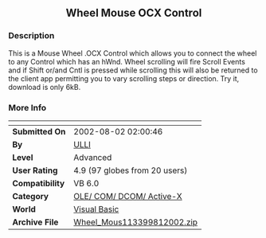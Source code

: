 ﻿<div align="center">

## Wheel Mouse OCX Control


</div>

### Description

This is a Mouse Wheel .OCX Control which allows you to connect the wheel to any Control which has an hWnd. Wheel scrolling will fire Scroll Events and if Shift or/and Cntl is pressed while scrolling this will also be returned to the client app permitting you to vary scrolling steps or direction. Try it, download is only 6kB.
 
### More Info
 


<span>             |<span>
---                |---
**Submitted On**   |2002-08-02 02:00:46
**By**             |[ULLI](https://github.com/Planet-Source-Code/PSCIndex/blob/master/ByAuthor/ulli.md)
**Level**          |Advanced
**User Rating**    |4.9 (97 globes from 20 users)
**Compatibility**  |VB 6\.0
**Category**       |[OLE/ COM/ DCOM/ Active\-X](https://github.com/Planet-Source-Code/PSCIndex/blob/master/ByCategory/ole-com-dcom-active-x__1-29.md)
**World**          |[Visual Basic](https://github.com/Planet-Source-Code/PSCIndex/blob/master/ByWorld/visual-basic.md)
**Archive File**   |[Wheel\_Mous113399812002\.zip](https://github.com/Planet-Source-Code/ulli-wheel-mouse-ocx-control__1-37520/archive/master.zip)









